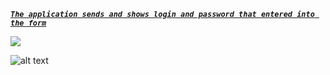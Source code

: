 <a href="https://screenshots.firefox.com/HLDl1PEwKGbsUzhO/null">**_`The application sends and shows login and password that entered into the form`_**</a>
<p>
<img src="https://screenshots.firefox.com/HLDl1PEwKGbsUzhO/null">
<p>
<p>

![alt text](https://screenshots.firefox.com/HLDl1PEwKGbsUzhO/null)